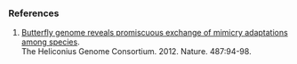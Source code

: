 ### References

1.  [Butterfly genome reveals promiscuous exchange of mimicry
    adaptations among
    species](http://europepmc.org/abstract/MED/22722851).\
    The Heliconius Genome Consortium. 2012. Nature. 487:94-98.
